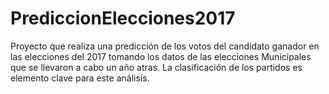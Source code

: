 # PrediccionElecciones2017
Proyecto que realiza una predicción de los votos del candidato ganador en las elecciones del 2017 tomando los datos de las elecciones
Municipales que se llevaron a cabo un año atras. La clasificación de los partidos es elemento clave para este análisis. 
